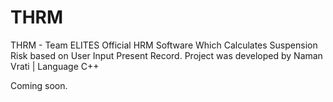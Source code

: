 # THRM

THRM - Team ELITES Official HRM Software Which Calculates Suspension Risk based on User Input Present Record.
Project was developed by Naman Vrati | Language C++

Coming soon.
